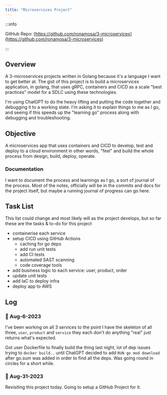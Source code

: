 ```yaml
---
title: "Microservices Project"
---
```


:::info

GitHub Repo: [https://github.com/ronamosa/3-microservices](https://github.com/ronamosa/3-microservices)

:::

## Overview

A 3-microservices projects written in Golang because it's a language I want to get better at. The gist of this project is to build a microservices application, in golang, that uses gRPC, containers and CICD as a scale "best practices" model for a SDLC using these technologies.

I'm using ChatGPT to do the heavy lifting and putting the code together and debugging it to a working state. I'm asking it to explain things to me as I go, and seeing if this speeds up the "learning go" process along with debugging and troubleshooting.

## Objective

A microservices app that uses containers and CICD to develop, test and deploy to a cloud environment in other words, "feel" and build the whole process from design, build, deploy, operate.

### Documentation

I want to document the process and learnings as I go, a sort of journal of the process. Most of the notes, officially will be in the commits and docs for the project itself, but maybe a running journal of progress can go here.

## Task List

This list could change and most likely will as the project develops, but so far these are the tasks & to-do for this project

- containerise each service
- setup CICD using GitHub Actions
  - caching for go deps
  - add run unit tests
  - add CI tests
  - automated SAST scanning
  - code coverage tools
- add business logic to each service: user, product, order
- update unit tests
- add IaC to deploy infra
- deploy app to AWS

## Log

### 📝 Aug-6-2023

I've been working on all 3 services to the point I have the skeleton of all three, `user`, `product` and `service` they each don't do anything "real" just returns what's expected.

Got user Dockerfile to finally build the thing last night, lot of dep issues trying to `docker build..` until ChatGPT decided to add `RUN go mod download` after go.sum was added in order to find all the deps. Was going round in circles for a short while.

### 📝 Aug-31-2023

Revisiting this project today. Going to setup a GitHub Project for it.

